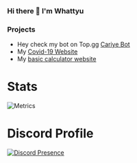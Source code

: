 ### Hi there 👋 I'm Whattyu

### Projects
- Hey check my bot on Top.gg [Cariye Bot](https://top.gg/bot/750966495462555700)
- My [Covid-19 Website](https://covid-19-tracker.whattyu.repl.co/)
- My [basic calculator website](https://calculate.whattyu.repl.co)

# Stats
![Metrics](https://metrics.lecoq.io/whattyu?template=classic&isocalendar=1&languages=1&stars=1&people=1&achievements=1&lines=1&pagespeed=1&isocalendar.duration=half-year&languages.limit=8&languages.sections=most-used&languages.colors=github&languages.threshold=0%25&languages.indepth=false&languages.recent.load=300&languages.recent.days=14&stars.limit=4&people.limit=24&people.size=28&people.types=followers%2C%20following&people.identicons=false&people.shuffle=false&achievements.threshold=C&achievements.secrets=true&achievements.limit=0&pagespeed.url=.user.website&pagespeed.detailed=false&pagespeed.screenshot=false&config.timezone=Africa%2FCairo&config.twemoji=true)

# Discord Profile
[![Discord Presence](https://lanyard-profile-readme.vercel.app/api/496328012741214208?idleMessage=Hey%20lol&hideDiscrim=true)](https://discord.com/users/496328012741214208)

